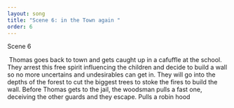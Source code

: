 ```yaml
---
layout: song
title: "Scene 6: in the Town again "
order: 6
---
```

Scene 6



 Thomas goes back to town and gets caught up in a cafuffle at the school. They arrest this free spirit influencing the children and decide to build a wall so no more uncertains and undesirables can get in. They will go into the depths of the forest to cut the biggest trees to stoke the fires to build the wall. Before Thomas gets to the jail, the woodsman pulls a fast one, deceiving the other guards and they escape. Pulls a robin hood